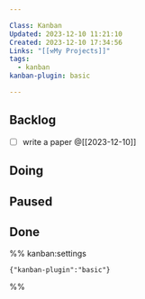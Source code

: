 ```yaml
---

Class: Kanban
Updated: 2023-12-10 11:21:10
Created: 2023-12-10 17:34:56
Links: "[[⚒My Projects]]"
tags:
  - kanban
kanban-plugin: basic

---
```


## Backlog

- [ ] write a paper @[[2023-12-10]]


## Doing



## Paused



## Done





%% kanban:settings
```
{"kanban-plugin":"basic"}
```
%%